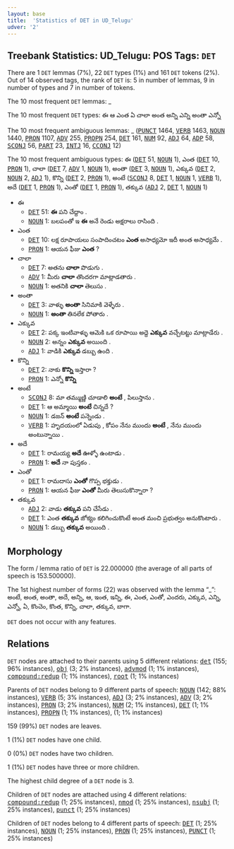```yaml
---
layout: base
title:  'Statistics of DET in UD_Telugu'
udver: '2'
---
```


## Treebank Statistics: UD_Telugu: POS Tags: `DET`

There are 1 `DET` lemmas (7%), 22 `DET` types (1%) and 161 `DET` tokens (2%).
Out of 14 observed tags, the rank of `DET` is: 5 in number of lemmas, 9 in number of types and 7 in number of tokens.

The 10 most frequent `DET` lemmas: _

The 10 most frequent `DET` types:  ఈ ఆ ఎంత ఏ చాలా అంత అన్ని ఎన్ని అంతా ఎన్నో

The 10 most frequent ambiguous lemmas: _ (<tt><a href="te-pos-PUNCT.html">PUNCT</a></tt> 1464, <tt><a href="te-pos-VERB.html">VERB</a></tt> 1463, <tt><a href="te-pos-NOUN.html">NOUN</a></tt> 1440, <tt><a href="te-pos-PRON.html">PRON</a></tt> 1107, <tt><a href="te-pos-ADV.html">ADV</a></tt> 255, <tt><a href="te-pos-PROPN.html">PROPN</a></tt> 254, <tt><a href="te-pos-DET.html">DET</a></tt> 161, <tt><a href="te-pos-NUM.html">NUM</a></tt> 92, <tt><a href="te-pos-ADJ.html">ADJ</a></tt> 64, <tt><a href="te-pos-ADP.html">ADP</a></tt> 58, <tt><a href="te-pos-SCONJ.html">SCONJ</a></tt> 56, <tt><a href="te-pos-PART.html">PART</a></tt> 23, <tt><a href="te-pos-INTJ.html">INTJ</a></tt> 16, <tt><a href="te-pos-CCONJ.html">CCONJ</a></tt> 12)

The 10 most frequent ambiguous types:  ఈ (<tt><a href="te-pos-DET.html">DET</a></tt> 51, <tt><a href="te-pos-NOUN.html">NOUN</a></tt> 1), ఎంత (<tt><a href="te-pos-DET.html">DET</a></tt> 10, <tt><a href="te-pos-PRON.html">PRON</a></tt> 1), చాలా (<tt><a href="te-pos-DET.html">DET</a></tt> 7, <tt><a href="te-pos-ADV.html">ADV</a></tt> 1, <tt><a href="te-pos-NOUN.html">NOUN</a></tt> 1), అంతా (<tt><a href="te-pos-DET.html">DET</a></tt> 3, <tt><a href="te-pos-NOUN.html">NOUN</a></tt> 1), ఎక్కువ (<tt><a href="te-pos-DET.html">DET</a></tt> 2, <tt><a href="te-pos-NOUN.html">NOUN</a></tt> 2, <tt><a href="te-pos-ADJ.html">ADJ</a></tt> 1), కొన్ని (<tt><a href="te-pos-DET.html">DET</a></tt> 2, <tt><a href="te-pos-PRON.html">PRON</a></tt> 1), అంటే (<tt><a href="te-pos-SCONJ.html">SCONJ</a></tt> 8, <tt><a href="te-pos-DET.html">DET</a></tt> 1, <tt><a href="te-pos-NOUN.html">NOUN</a></tt> 1, <tt><a href="te-pos-VERB.html">VERB</a></tt> 1), అదే (<tt><a href="te-pos-DET.html">DET</a></tt> 1, <tt><a href="te-pos-PRON.html">PRON</a></tt> 1), ఎంతో (<tt><a href="te-pos-DET.html">DET</a></tt> 1, <tt><a href="te-pos-PRON.html">PRON</a></tt> 1), తక్కువ (<tt><a href="te-pos-ADJ.html">ADJ</a></tt> 2, <tt><a href="te-pos-DET.html">DET</a></tt> 1, <tt><a href="te-pos-NOUN.html">NOUN</a></tt> 1)


* ఈ
  * <tt><a href="te-pos-DET.html">DET</a></tt> 51: <b>ఈ</b> పని చేద్దాం .
  * <tt><a href="te-pos-NOUN.html">NOUN</a></tt> 1: బలపంతో ఇ <b>ఈ</b> అనే రెండు అక్షరాలు రాసింది .
* ఎంత
  * <tt><a href="te-pos-DET.html">DET</a></tt> 10: లక్ష రూపాయలు సంపాదించటం <b>ఎంత</b> అసాధ్యమో ఇదీ అంత అసాధ్యమే .
  * <tt><a href="te-pos-PRON.html">PRON</a></tt> 1: ఆయన ఫీజు <b>ఎంత</b> ?
* చాలా
  * <tt><a href="te-pos-DET.html">DET</a></tt> 7: అతను <b>చాలా</b> పొడుగు .
  * <tt><a href="te-pos-ADV.html">ADV</a></tt> 1: మీరు <b>చాలా</b> తొందరగా మాట్లాడతారు .
  * <tt><a href="te-pos-NOUN.html">NOUN</a></tt> 1: అతనికి <b>చాలా</b> తెలుసు .
* అంతా
  * <tt><a href="te-pos-DET.html">DET</a></tt> 3: వాళ్ళు <b>అంతా</b> సినిమాకి వెళ్ళేరు .
  * <tt><a href="te-pos-NOUN.html">NOUN</a></tt> 1: <b>అంతా</b> తినలేక పోతారు .
* ఎక్కువ
  * <tt><a href="te-pos-DET.html">DET</a></tt> 2: పక్క ఇంటివాళ్ళు ఆమెకి ఒక రూపాయి అద్దె <b>ఎక్కువ</b> వచ్చేటట్టు మాట్లాడేరు .
  * <tt><a href="te-pos-NOUN.html">NOUN</a></tt> 2: అన్నం <b>ఎక్కువ</b> అయింది .
  * <tt><a href="te-pos-ADJ.html">ADJ</a></tt> 1: వాడికి <b>ఎక్కువ</b> డబ్బు ఉంది .
* కొన్ని
  * <tt><a href="te-pos-DET.html">DET</a></tt> 2: నాకు <b>కొన్ని</b> ఇస్తారా ?
  * <tt><a href="te-pos-PRON.html">PRON</a></tt> 1: ఎన్నో <b>కొన్ని</b>
* అంటే
  * <tt><a href="te-pos-SCONJ.html">SCONJ</a></tt> 8: మా తమ్ముణ్ణి చూడాలి <b>అంటే</b> , పిలుస్తాను .
  * <tt><a href="te-pos-DET.html">DET</a></tt> 1: ఆ అమ్మాయి <b>అంటే</b> చిన్నదే ?
  * <tt><a href="te-pos-NOUN.html">NOUN</a></tt> 1: డజన్ <b>అంటే</b> పన్నెండు .
  * <tt><a href="te-pos-VERB.html">VERB</a></tt> 1: హృదయంలో ఏడుపు , కోపం నేను ముందు <b>అంటే</b> , నేను ముందు అంటున్నాయి .
* అదే
  * <tt><a href="te-pos-DET.html">DET</a></tt> 1: రామయ్య <b>అదే</b> ఊళ్ళో ఉంటాడు .
  * <tt><a href="te-pos-PRON.html">PRON</a></tt> 1: <b>అదే</b> నా పుస్తకం .
* ఎంతో
  * <tt><a href="te-pos-DET.html">DET</a></tt> 1: రామదాసు <b>ఎంతో</b> గొప్ప భక్తుడు .
  * <tt><a href="te-pos-PRON.html">PRON</a></tt> 1: ఆయన ఫీజు <b>ఎంతో</b> మీరు తెలుసుకొన్నారా ?
* తక్కువ
  * <tt><a href="te-pos-ADJ.html">ADJ</a></tt> 2: వాడు <b>తక్కువ</b> పని చేసేడు .
  * <tt><a href="te-pos-DET.html">DET</a></tt> 1: ఎంత <b>తక్కువ</b> జోక్యం కలిగించుకొంటే అంత మంచి ప్రభుత్వం అనుకొంటారు .
  * <tt><a href="te-pos-NOUN.html">NOUN</a></tt> 1: డబ్బు <b>తక్కువ</b> అయింది .

## Morphology

The form / lemma ratio of `DET` is 22.000000 (the average of all parts of speech is 153.500000).

The 1st highest number of forms (22) was observed with the lemma “_”: అంటే, అంత, అంతా, అదే, అన్ని, ఆ, ఇంత, ఇన్ని, ఈ, ఎంత, ఎంతో, ఎందరు, ఎక్కువ, ఎన్ని, ఎన్నో, ఏ, కొంచెం, కొంత, కొన్ని, చాలా, తక్కువ, బాగా.

`DET` does not occur with any features.


## Relations

`DET` nodes are attached to their parents using 5 different relations: <tt><a href="te-dep-det.html">det</a></tt> (155; 96% instances), <tt><a href="te-dep-obj.html">obj</a></tt> (3; 2% instances), <tt><a href="te-dep-advmod.html">advmod</a></tt> (1; 1% instances), <tt><a href="te-dep-compound-redup.html">compound:redup</a></tt> (1; 1% instances), <tt><a href="te-dep-root.html">root</a></tt> (1; 1% instances)

Parents of `DET` nodes belong to 9 different parts of speech: <tt><a href="te-pos-NOUN.html">NOUN</a></tt> (142; 88% instances), <tt><a href="te-pos-VERB.html">VERB</a></tt> (5; 3% instances), <tt><a href="te-pos-ADJ.html">ADJ</a></tt> (3; 2% instances), <tt><a href="te-pos-ADV.html">ADV</a></tt> (3; 2% instances), <tt><a href="te-pos-PRON.html">PRON</a></tt> (3; 2% instances), <tt><a href="te-pos-NUM.html">NUM</a></tt> (2; 1% instances), <tt><a href="te-pos-DET.html">DET</a></tt> (1; 1% instances), <tt><a href="te-pos-PROPN.html">PROPN</a></tt> (1; 1% instances),  (1; 1% instances)

159 (99%) `DET` nodes are leaves.

1 (1%) `DET` nodes have one child.

0 (0%) `DET` nodes have two children.

1 (1%) `DET` nodes have three or more children.

The highest child degree of a `DET` node is 3.

Children of `DET` nodes are attached using 4 different relations: <tt><a href="te-dep-compound-redup.html">compound:redup</a></tt> (1; 25% instances), <tt><a href="te-dep-nmod.html">nmod</a></tt> (1; 25% instances), <tt><a href="te-dep-nsubj.html">nsubj</a></tt> (1; 25% instances), <tt><a href="te-dep-punct.html">punct</a></tt> (1; 25% instances)

Children of `DET` nodes belong to 4 different parts of speech: <tt><a href="te-pos-DET.html">DET</a></tt> (1; 25% instances), <tt><a href="te-pos-NOUN.html">NOUN</a></tt> (1; 25% instances), <tt><a href="te-pos-PRON.html">PRON</a></tt> (1; 25% instances), <tt><a href="te-pos-PUNCT.html">PUNCT</a></tt> (1; 25% instances)

